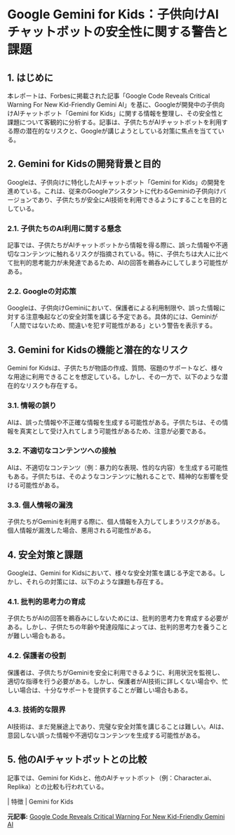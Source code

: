 # Google Gemini for Kids：子供向けAIチャットボットの安全性に関する警告と課題

## 1. はじめに

本レポートは、Forbesに掲載された記事「Google Code Reveals Critical Warning For New Kid-Friendly Gemini AI」を基に、Googleが開発中の子供向けAIチャットボット「Gemini for Kids」に関する情報を整理し、その安全性と課題について客観的に分析する。記事は、子供たちがAIチャットボットを利用する際の潜在的なリスクと、Googleが講じようとしている対策に焦点を当てている。

## 2. Gemini for Kidsの開発背景と目的

Googleは、子供向けに特化したAIチャットボット「Gemini for Kids」の開発を進めている。これは、従来のGoogleアシスタントに代わるGeminiの子供向けバージョンであり、子供たちが安全にAI技術を利用できるようにすることを目的としている。

### 2.1. 子供たちのAI利用に関する懸念

記事では、子供たちがAIチャットボットから情報を得る際に、誤った情報や不適切なコンテンツに触れるリスクが指摘されている。特に、子供たちは大人に比べて批判的思考能力が未発達であるため、AIの回答を鵜呑みにしてしまう可能性がある。

### 2.2. Googleの対応策

Googleは、子供向けGeminiにおいて、保護者による利用制限や、誤った情報に対する注意喚起などの安全対策を講じる予定である。具体的には、Geminiが「人間ではないため、間違いを犯す可能性がある」という警告を表示する。

## 3. Gemini for Kidsの機能と潜在的なリスク

Gemini for Kidsは、子供たちが物語の作成、質問、宿題のサポートなど、様々な用途に利用できることを想定している。しかし、その一方で、以下のような潜在的なリスクも存在する。

### 3.1. 情報の誤り

AIは、誤った情報や不正確な情報を生成する可能性がある。子供たちは、その情報を真実として受け入れてしまう可能性があるため、注意が必要である。

### 3.2. 不適切なコンテンツへの接触

AIは、不適切なコンテンツ（例：暴力的な表現、性的な内容）を生成する可能性もある。子供たちは、そのようなコンテンツに触れることで、精神的な影響を受ける可能性がある。

### 3.3. 個人情報の漏洩

子供たちがGeminiを利用する際に、個人情報を入力してしまうリスクがある。個人情報が漏洩した場合、悪用される可能性がある。

## 4. 安全対策と課題

Googleは、Gemini for Kidsにおいて、様々な安全対策を講じる予定である。しかし、それらの対策には、以下のような課題も存在する。

### 4.1. 批判的思考力の育成

子供たちがAIの回答を鵜呑みにしないためには、批判的思考力を育成する必要がある。しかし、子供たちの年齢や発達段階によっては、批判的思考力を養うことが難しい場合もある。

### 4.2. 保護者の役割

保護者は、子供たちがGeminiを安全に利用できるように、利用状況を監視し、適切な指導を行う必要がある。しかし、保護者がAI技術に詳しくない場合や、忙しい場合は、十分なサポートを提供することが難しい場合もある。

### 4.3. 技術的な限界

AI技術は、まだ発展途上であり、完璧な安全対策を講じることは難しい。AIは、意図しない誤った情報や不適切なコンテンツを生成する可能性がある。

## 5. 他のAIチャットボットとの比較

記事では、Gemini for Kidsと、他のAIチャットボット（例：Character.ai、Replika）との比較も行われている。

| 特徴 | Gemini for Kids 

**元記事:** [Google Code Reveals Critical Warning For New Kid-Friendly Gemini AI](https://www.forbes.com/sites/paulmonckton/2025/04/05/googles-gemini-ai-to-get-kid-friendly-update-with-a-critical-warning/)